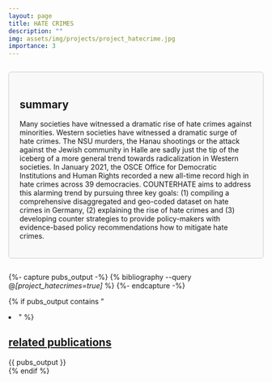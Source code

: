 ```yaml
---
layout: page
title: HATE CRIMES
description: ""
img: assets/img/projects/project_hatecrime.jpg
importance: 3
---
```


<div style="border: 1px solid #ccc; border-radius: 5px; padding: 1.5em; margin: 2em 0; background-color: #f9f9f9;">

  <h2>
    summary
  </h2>
  
  <p>
    Many societies have witnessed a dramatic rise of hate crimes against minorities. Western societies have witnessed a dramatic surge of hate crimes. The NSU murders, the Hanau shootings or the attack against the Jewish community in Halle are sadly just the tip of the iceberg of a more general trend towards radicalization in Western societies. In January 2021, the OSCE Office for Democratic Institutions and Human Rights recorded a new all-time record high in hate crimes across 39 democracies. COUNTERHATE aims to address this alarming trend by pursuing three key goals: (1) compiling a comprehensive disaggregated and geo-coded dataset on hate crimes in Germany, (2) explaining the rise of hate crimes and (3) developing counter strategies to provide policy-makers with evidence-based policy recommendations how to mitigate hate crimes.
  </p>

</div>

{%- capture pubs_output -%}
  {% bibliography --query @*[project_hatecrimes=true]* %}
{%- endcapture -%}

{% if pubs_output contains "<li>" %}
  <div>
    <h2>
      <a href="{{ '/publications/' | relative_url }}" style="color: inherit">
        related publications
      </a>
    </h2>
    <div class="publications">
      {{ pubs_output }}
    </div>
  </div>
{% endif %}